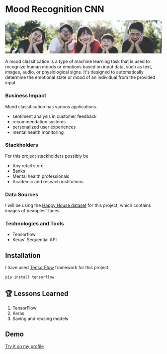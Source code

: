 
# Mood Recognition CNN

![Logo](https://github.com/tharangachaminda/cnn_mood_classifier/blob/main/dataset-cover.jpg)

A mood classification is a type of machine learning task that is used to recognize human moods or emotions based on input data, such as text, images, audio, or physiological signs. It's designed to automatically determine the emotional state or mood of an individual from the provided input.

### Business Impact
Mood classification has various applications.
- sentiment analysis in customer feedback
- recommendation systems
- personalized user experiences
- mental health monitoring

### Stackholders
For this project stackholders possibly be
- Any retail store
- Banks
- Mental health professionals
- Academic and reseach institutions

### Data Sources
I will be using the [Happy House dataset](https://www.kaggle.com/datasets/iarunava/happy-house-dataset) for this project, which contains images of peaoples' faces.

### Technologies and Tools
- Tensorflow
- Keras' Sequential API


## Installation

I have used [TensorFlow](https://www.tensorflow.org/) framework for this project. 

```bash
pip install tensorflow
```
    
## 🏆 Lessons Learned

1. TensorFlow
2. Keras
3. Saving and reusing models

## Demo
[Try it on my profile](http://ec2-52-43-46-199.us-west-2.compute.amazonaws.com/mood_detection)
